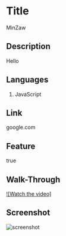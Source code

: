# Title

MinZaw

## Description

Hello

## Languages

1. JavaScript<br>

## Link

google.com

## Feature

true

## Walk-Through

[](https://www.youtube.com/watch?v=Hc79sDi3f0U "Now in Android: 55")

[![Watch the video]](https://www.youtube.com/watch?v=HUBNt18RFbo)

## Screenshot

![screenshot](https://github.com/Minmaung0307/professional-readme_generator/blob/30757d803f7e6c5da736378a603a6747abc466f7/images/readme.png)

